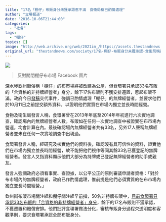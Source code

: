 ```yaml
---
title: "17名「棚仔」布販身分未獲承認惹不滿　食衞局稱已酌情處理"
author: "立場報道"
date: "2016-10-06T21:44:00"
categories:
  - "社會"
tags:
  - "棚仔"
topics: []
image: "http://web.archive.org/web/2021im_/https://assets.thestandnews.com/media/photos/peng_ABTXL.png"
original_url: "thestandnews.com/society/17名-棚仔-布販身分未獲承認-食衞局稱已酌情處理"
---
```

![](http://web.archive.org/web/2021im_/https://assets.thestandnews.com/media/photos/peng_ABTXL.png)
> 反對關閉棚仔布市場 Facebook 圖片

深水埗欽州街俗稱「棚仔」的布市場將被改建為公屋，但食環署只承認33名布販的「合資格的非持牌經營者」身分，餘下17名布販則不獲安排遷置，惹起布販不滿。政府今日[發稿](http://web.archive.org/web/20211229103231/http://www.info.gov.hk/gia/general/201610/06/P2016100600805.htm)交代事件，強調已酌情處理「棚仔」的無牌經營者，並要求他們於10月11日之前提交額外資料，以證明他們實質在市場內獨立並長時間經營。

食物及衞生局發言人稱，食環署曾在2013年年底至2014年年初進行六次實地調查，確認場內的無牌經營者人數。布販如在任何一次實地調查中被證實在布市場內營運，均會計算在內。最後確認場內無牌經營者共有33名，另外17人聲稱無牌經營者並未在任何一次實地調查中出現過。

食環署發言人稱，經研究及核實他們的資料後，確認沒有具可信性的資料，證實他們在市場內獨立並長時間經營，故不能把他們視作等同其餘33名已獲登記的無牌經營者。發言人又指資料顯示他們大部分為持牌或已登記無牌經營者的助手或親友。

發言人強調政府必須看事實、查證據，以公平公正的原則審議申請者資格：「對於布市場內的無牌經營者，政府已作酌情處理，惟前提是他們必須實質的在布市場內獨立並長時間經營。」

欽州街布販市場關注組和棚仔關注組早前指，50名非持牌布販中，[目前食環署只承認33名布販的「合資格的非持牌經營者」身分](../../society/%E6%B0%B4%E5%9F%97%E6%A3%9A%E4%BB%94%E5%B8%83%E8%B2%A9%E9%81%8A%E8%A1%8C-%E6%89%B9%E5%AF%A9%E6%A0%B8%E9%81%B7%E7%BD%AE%E6%AC%A0%E5%AE%A2%E8%A7%80%E6%BA%96%E5%89%87/)，餘下的17名布販則不獲承認，不獲遷置和賠償安排。他們批評食環署做法分化，審核布販身分過程欠透明度和客觀準則，要求食環署承認全部布販身分。